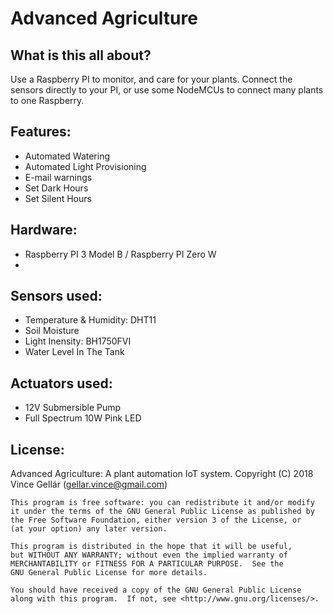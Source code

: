 # Advanced Agriculture

## What is this all about?
Use a Raspberry PI to monitor, and care for your plants. Connect the sensors directly to your PI, or use some NodeMCUs to connect many plants to one Raspberry. 

## Features:
- Automated Watering
- Automated Light Provisioning
- E-mail warnings
- Set Dark Hours
- Set Silent Hours

## Hardware:
- Raspberry PI 3 Model B / Raspberry PI Zero W
- 

## Sensors used:
- Temperature & Humidity: DHT11
- Soil Moisture
- Light Inensity: BH1750FVI
- Water Level In The Tank

## Actuators used:
- 12V Submersible Pump
- Full Spectrum 10W Pink LED

## License:

Advanced Agriculture: A plant automation IoT system.
    Copyright (C) 2018  Vince Gellár (gellar.vince@gmail.com)

    This program is free software: you can redistribute it and/or modify
    it under the terms of the GNU General Public License as published by
    the Free Software Foundation, either version 3 of the License, or
    (at your option) any later version.

    This program is distributed in the hope that it will be useful,
    but WITHOUT ANY WARRANTY; without even the implied warranty of
    MERCHANTABILITY or FITNESS FOR A PARTICULAR PURPOSE.  See the
    GNU General Public License for more details.

    You should have received a copy of the GNU General Public License
    along with this program.  If not, see <http://www.gnu.org/licenses/>.
